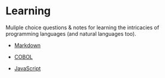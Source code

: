# Learning

Muliple choice questions & notes for learning the intricacies of programming languages (and natural languages too). 

- [Markdown](https://github.com/jonfernq/Learning/tree/main/Markdown)

- [COBOL](https://github.com/jonfernq/Learning/tree/main/COBOL) 

- [JavaScript](https://github.com/jonfernq/Learning/tree/main/JavaScript)
